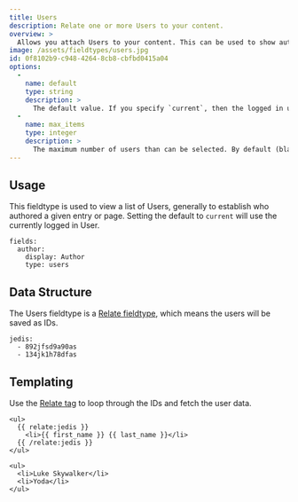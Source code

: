 ```yaml
---
title: Users
description: Relate one or more Users to your content.
overview: >
  Allows you attach Users to your content. This can be used to show authorship, team members, or whatever other use you have for showing people with your content.
image: /assets/fieldtypes/users.jpg
id: 0f8102b9-c948-4264-8cb8-cbfbd0415a04
options:
  -
    name: default
    type: string
    description: >
      The default value. If you specify `current`, then the logged in user will be selected by default.
  -
    name: max_items
    type: integer
    description: >
      The maximum number of users than can be selected. By default (blank) there is no limit. Setting to `1` will save the value as a `string` instead of an `array` and will switch to a select dropdown UI.
---
```

## Usage

This fieldtype is used to view a list of Users, generally to establish who authored a given entry or page. Setting the default to `current` will use the currently logged in User.

```.language-yaml
fields:
  author:
    display: Author
    type: users
```

## Data Structure

The Users fieldtype is a [Relate fieldtype](/fieldtypes/relate), which means the users will be saved as IDs.

``` .language-yaml
jedis:
  - 892jfsd9a90as
  - 134jk1h78dfas
```

## Templating

Use the [Relate tag](/tags/relate) to loop through the IDs and fetch the user data.

```
<ul>
  {{ relate:jedis }}
    <li>{{ first_name }} {{ last_name }}</li>
  {{ /relate:jedis }}
</ul>
```

``` .language-output
<ul>
  <li>Luke Skywalker</li>
  <li>Yoda</li>
</ul>
```
